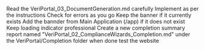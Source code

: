 Read the VeriPortal_03_DocumentGeneration.md carefully
Implement as per the instructions
Check for errors as you go
Keep the banner if it currently exists
Add the bannder from Main Application (/app) if it does not exist
Keep loading indicator professional
Create a new completion summary report named "VeriPortal_02_ComplianceWizards_Completion.md" under the VeriPortal/Completion folder when done
test the website